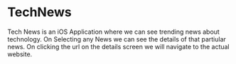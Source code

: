 # TechNews

Tech News is an iOS Application where we can see trending news about technology.
On Selecting any News we can see the details of that partiular news.
On clicking the url on the details screen we will navigate to the actual website.
